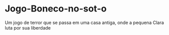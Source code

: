 # Jogo-Boneco-no-sot-o
Um jogo de terror que se passa em uma casa antiga, onde a pequena Clara luta por sua liberdade
